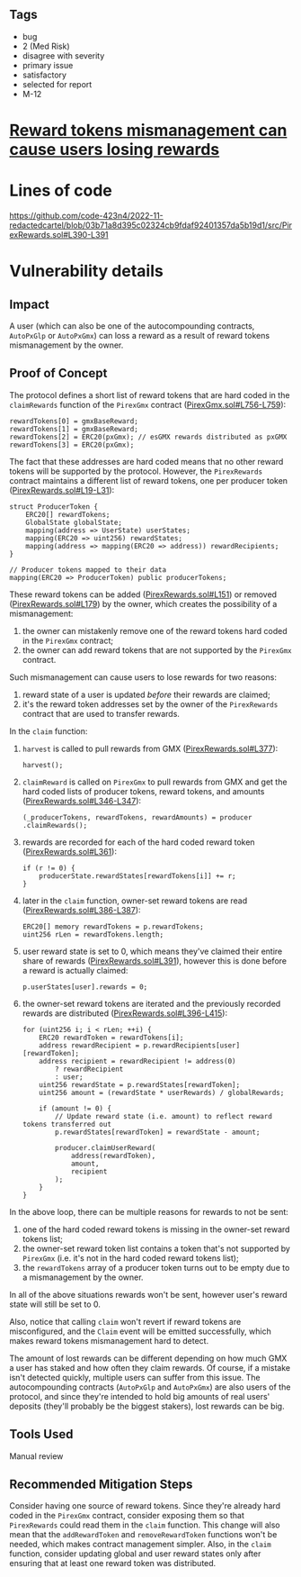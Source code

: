 ## Tags

- bug
- 2 (Med Risk)
- disagree with severity
- primary issue
- satisfactory
- selected for report
- M-12

# [Reward tokens mismanagement can cause users losing rewards](https://github.com/code-423n4/2022-11-redactedcartel-findings/issues/271) 

# Lines of code

https://github.com/code-423n4/2022-11-redactedcartel/blob/03b71a8d395c02324cb9fdaf92401357da5b19d1/src/PirexRewards.sol#L390-L391


# Vulnerability details

## Impact
A user (which can also be one of the autocompounding contracts, `AutoPxGlp` or `AutoPxGmx`) can loss a reward as a result of reward tokens mismanagement by the owner.
## Proof of Concept
The protocol defines a short list of reward tokens that are hard coded in the `claimRewards` function of the `PirexGmx` contract ([PirexGmx.sol#L756-L759](https://github.com/code-423n4/2022-11-redactedcartel/blob/03b71a8d395c02324cb9fdaf92401357da5b19d1/src/PirexGmx.sol#L756-L759)):
```solidity
rewardTokens[0] = gmxBaseReward;
rewardTokens[1] = gmxBaseReward;
rewardTokens[2] = ERC20(pxGmx); // esGMX rewards distributed as pxGMX
rewardTokens[3] = ERC20(pxGmx);
```

The fact that these addresses are hard coded means that no other reward tokens will be supported by the protocol. However, the `PirexRewards` contract maintains a different list of reward tokens, one per producer token ([PirexRewards.sol#L19-L31](https://github.com/code-423n4/2022-11-redactedcartel/blob/03b71a8d395c02324cb9fdaf92401357da5b19d1/src/PirexRewards.sol#L19-L31)):
```solidity
struct ProducerToken {
    ERC20[] rewardTokens;
    GlobalState globalState;
    mapping(address => UserState) userStates;
    mapping(ERC20 => uint256) rewardStates;
    mapping(address => mapping(ERC20 => address)) rewardRecipients;
}

// Producer tokens mapped to their data
mapping(ERC20 => ProducerToken) public producerTokens;
```

These reward tokens can be added ([PirexRewards.sol#L151](https://github.com/code-423n4/2022-11-redactedcartel/blob/03b71a8d395c02324cb9fdaf92401357da5b19d1/src/PirexRewards.sol#L151)) or removed ([PirexRewards.sol#L179](https://github.com/code-423n4/2022-11-redactedcartel/blob/03b71a8d395c02324cb9fdaf92401357da5b19d1/src/PirexRewards.sol#L179)) by the owner, which creates the possibility of a mismanagement:
1. the owner can mistakenly remove one of the reward tokens hard coded in the `PirexGmx` contract;
1. the owner can add reward tokens that are not supported by the `PirexGmx` contract.

Such mismanagement can cause users to lose rewards for two reasons:
1. reward state of a user is updated *before* their rewards are claimed;
1. it's the reward token addresses set by the owner of the `PirexRewards` contract that are used to transfer rewards.

In the `claim` function:
1. `harvest` is called to pull rewards from GMX ([PirexRewards.sol#L377](https://github.com/code-423n4/2022-11-redactedcartel/blob/03b71a8d395c02324cb9fdaf92401357da5b19d1/src/PirexRewards.sol#L377)):
    ```solidity
    harvest();
    ```
1. `claimReward` is called on `PirexGmx` to pull rewards from GMX and get the hard coded lists of producer tokens, reward tokens, and amounts ([PirexRewards.sol#L346-L347](https://github.com/code-423n4/2022-11-redactedcartel/blob/03b71a8d395c02324cb9fdaf92401357da5b19d1/src/PirexRewards.sol#L346-L347)):
    ```solidity
    (_producerTokens, rewardTokens, rewardAmounts) = producer
    .claimRewards();
    ```
1. rewards are recorded for each of the hard coded reward token ([PirexRewards.sol#L361](https://github.com/code-423n4/2022-11-redactedcartel/blob/03b71a8d395c02324cb9fdaf92401357da5b19d1/src/PirexRewards.sol#L361)):
    ```solidity
    if (r != 0) {
        producerState.rewardStates[rewardTokens[i]] += r;
    }
    ```
1. later in the `claim` function, owner-set reward tokens are read ([PirexRewards.sol#L386-L387](https://github.com/code-423n4/2022-11-redactedcartel/blob/03b71a8d395c02324cb9fdaf92401357da5b19d1/src/PirexRewards.sol#L386-L387)):
    ```solidity
    ERC20[] memory rewardTokens = p.rewardTokens;
    uint256 rLen = rewardTokens.length;
    ```
1. user reward state is set to 0, which means they've claimed their entire share of rewards ([PirexRewards.sol#L391](https://github.com/code-423n4/2022-11-redactedcartel/blob/03b71a8d395c02324cb9fdaf92401357da5b19d1/src/PirexRewards.sol#L391)), however this is done before a reward is actually claimed:
    ```solidity
    p.userStates[user].rewards = 0;
    ```
1. the owner-set reward tokens are iterated and the previously recorded rewards are distributed ([PirexRewards.sol#L396-L415](https://github.com/code-423n4/2022-11-redactedcartel/blob/03b71a8d395c02324cb9fdaf92401357da5b19d1/src/PirexRewards.sol#L396-L415)):
    ```solidity
    for (uint256 i; i < rLen; ++i) {
        ERC20 rewardToken = rewardTokens[i];
        address rewardRecipient = p.rewardRecipients[user][rewardToken];
        address recipient = rewardRecipient != address(0)
            ? rewardRecipient
            : user;
        uint256 rewardState = p.rewardStates[rewardToken];
        uint256 amount = (rewardState * userRewards) / globalRewards;

        if (amount != 0) {
            // Update reward state (i.e. amount) to reflect reward tokens transferred out
            p.rewardStates[rewardToken] = rewardState - amount;

            producer.claimUserReward(
                address(rewardToken),
                amount,
                recipient
            );
        }
    }
    ```

In the above loop, there can be multiple reasons for rewards to not be sent:
1. one of the hard coded reward tokens is missing in the owner-set reward tokens list;
1. the owner-set reward token list contains a token that's not supported by `PirexGmx` (i.e. it's not in the hard coded reward tokens list);
1. the `rewardTokens` array of a producer token turns out to be empty due to a mismanagement by the owner.

In all of the above situations rewards won't be sent, however user's reward state will still be set to 0.

Also, notice that calling `claim` won't revert if reward tokens are misconfigured, and the `Claim` event will be emitted successfully, which makes reward tokens mismanagement hard to detect.

The amount of lost rewards can be different depending on how much GMX a user has staked and how often they claim rewards. Of course, if a mistake isn't detected quickly, multiple users can suffer from this issue. The autocompounding contracts (`AutoPxGlp` and `AutoPxGmx`) are also users of the protocol, and since they're intended to hold big amounts of real users' deposits (they'll probably be the biggest stakers), lost rewards can be big.
## Tools Used
Manual review
## Recommended Mitigation Steps
Consider having one source of reward tokens. Since they're already hard coded in the `PirexGmx` contract, consider exposing them so that `PirexRewards` could read them in the `claim` function. This change will also mean that the `addRewardToken` and `removeRewardToken` functions won't be needed, which makes contract management simpler.
Also, in the `claim` function, consider updating global and user reward states only after ensuring that at least one reward token was distributed.